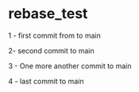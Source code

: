 # rebase_test
1 - first commit from to main

2- second commit to main

3 - One more another commit to main

4 - last commit to main
